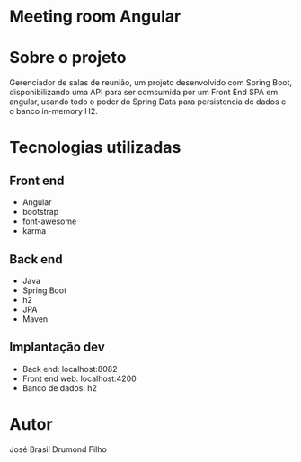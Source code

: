 # Meeting room Angular 

# Sobre o projeto

Gerenciador de salas de reunião, um projeto desenvolvido com Spring Boot, disponibilizando uma API para ser comsumida por um Front End SPA em angular, 
usando todo o poder do Spring Data para persistencia de dados e o banco in-memory H2. 



# Tecnologias utilizadas
## Front end
- Angular 
- bootstrap
- font-awesome
- karma 

## Back end
- Java
- Spring Boot
- h2 
- JPA 
- Maven 


## Implantação dev
- Back end: localhost:8082
- Front end web: localhost:4200
- Banco de dados: h2 



# Autor

José Brasil Drumond Filho






